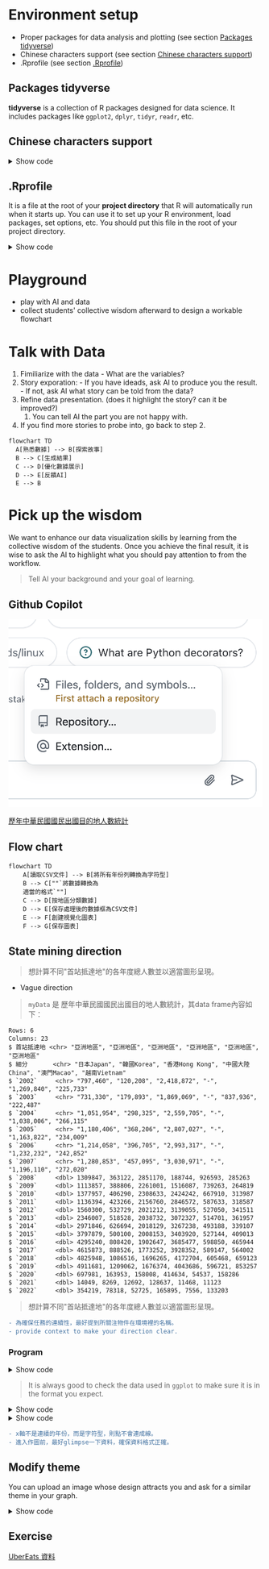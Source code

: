 # Environment setup

  - Proper packages for data analysis and plotting (see section [Packages tidyverse](#packages-tidyverse))
  - Chinese characters support (see section [Chinese characters support](#chinese-characters-support))  
  - .Rprofile (see section [.Rprofile](#.Rprofile))

## Packages tidyverse

**tidyverse** is a collection of R packages designed for data science. It includes packages like `ggplot2`, `dplyr`, `tidyr`, `readr`, etc. 

## Chinese characters support

<details>
<summary>Show code</summary>

```
if (!requireNamespace("showtext", quietly = TRUE)) {
  install.packages("showtext")
}
if (!requireNamespace("sysfonts", quietly = TRUE)) {
  install.packages("sysfonts")
}

library(showtext)
library(sysfonts)

sysfonts::font_add_google('Noto Sans TC')
showtext_auto()

theme_set(
  theme(
    text = element_text(family = "Noto Sans TC")
  ) + 
  theme_classic()
)
```
</details>

## .Rprofile

It is a file at the root of your **project directory** that R will automatically run when it starts up. You can use it to set up your R environment, load packages, set options, etc. You should put this file in the root of your project directory.

<details>
<summary>Show code</summary>

```r
# load proper packages
library(tidyverse)
library(showtext)
library(sysfonts)

sysfonts::font_add_google('Noto Sans TC')
showtext_auto()

theme_set(
  theme(
    text = element_text(family = "Noto Sans TC")
  ) + 
  theme_classic()
)
```
</details>

# Playground

  - play with AI and data
  - collect students' collective wisdom afterward to design a workable flowchart

# Talk with Data

  1. Fimiliarize with the data
    - What are the variables?  
  2. Story exporation:
    - If you have ideads, ask AI to produce you the result.
    - If not, ask AI what story can be told from the data? 
  3. Refine data presentation. (does it highlight the story? can it be improved?)
     1. You can tell AI the part you are not happy with.  
  4. If you find more stories to probe into, go back to step 2.
   
  ```mermaid
  flowchart TD
    A[熟悉數據] --> B[探索故事]
    B --> C[生成結果]
    C --> D[優化數據展示]
    D --> E[反饋AI]
    E --> B
  ```

# Pick up the wisdom

We want to enhance our data visualization skills by learning from the collective wisdom of the students. Once you achieve the final result, it is wise to ask the AI to highlight what you should pay attention to from the workflow. 

> Tell AI your background and your goal of learning. 

## Github Copilot

![](../img/2025-02-22-14-37-52.png)

[歷年中華民國國民出國目的地人數統計](https://data.gov.tw/dataset/7325)

## Flow chart

```mermaid
flowchart TD
    A[讀取CSV文件] --> B[將所有年份列轉換為字符型]
    B --> C[""`將數據轉換為
    適當的格式`""]
    C --> D[按地區分類數據]
    D --> E[保存處理後的數據框為CSV文件]
    E --> F[創建視覺化圖表]
    F --> G[保存圖表]
```


## State mining direction

> 想計算不同"首站抵達地"的各年度總人數並以適當圖形呈現。

  - Vague direction


> `myData` 是 歷年中華民國國民出國目的地人數統計，其data frame內容如下：
```
Rows: 6
Columns: 23
$ 首站抵達地 <chr> "亞洲地區", "亞洲地區", "亞洲地區", "亞洲地區", "亞洲地區", "亞洲地區"
$ 細分       <chr> "日本Japan", "韓國Korea", "香港Hong Kong", "中國大陸China", "澳門Macao", "越南Vietnam"
$ `2002`     <chr> "797,460", "120,208", "2,418,872", "-", "1,269,840", "225,733"
$ `2003`     <chr> "731,330", "179,893", "1,869,069", "-", "837,936", "222,487"
$ `2004`     <chr> "1,051,954", "298,325", "2,559,705", "-", "1,038,006", "266,115"
$ `2005`     <chr> "1,180,406", "368,206", "2,807,027", "-", "1,163,822", "234,009"
$ `2006`     <chr> "1,214,058", "396,705", "2,993,317", "-", "1,232,232", "242,852"
$ `2007`     <chr> "1,280,853", "457,095", "3,030,971", "-", "1,196,110", "272,020"
$ `2008`     <dbl> 1309847, 363122, 2851170, 188744, 926593, 285263
$ `2009`     <dbl> 1113857, 388806, 2261001, 1516087, 739263, 264819
$ `2010`     <dbl> 1377957, 406290, 2308633, 2424242, 667910, 313987
$ `2011`     <dbl> 1136394, 423266, 2156760, 2846572, 587633, 318587
$ `2012`     <dbl> 1560300, 532729, 2021212, 3139055, 527050, 341511
$ `2013`     <dbl> 2346007, 518528, 2038732, 3072327, 514701, 361957
$ `2014`     <dbl> 2971846, 626694, 2018129, 3267238, 493188, 339107
$ `2015`     <dbl> 3797879, 500100, 2008153, 3403920, 527144, 409013
$ `2016`     <dbl> 4295240, 808420, 1902647, 3685477, 598850, 465944
$ `2017`     <dbl> 4615873, 888526, 1773252, 3928352, 589147, 564002
$ `2018`     <dbl> 4825948, 1086516, 1696265, 4172704, 605468, 659123
$ `2019`     <dbl> 4911681, 1209062, 1676374, 4043686, 596721, 853257
$ `2020`     <dbl> 697981, 163953, 158008, 414634, 54537, 158286
$ `2021`     <dbl> 14049, 8269, 12692, 128637, 11468, 11123
$ `2022`     <dbl> 354219, 78318, 52725, 165895, 7556, 133203
```
> 想計算不同"首站抵達地"的各年度總人數並以適當圖形呈現。

```diff
- 為確保任務的連續性，最好提到所關注物件在環境裡的名稱。
- provide context to make your direction clear.
```

### Program

<details>
<summary>Show code</summary>

```{r}
library(tidyverse)

# 將數據中的所有年度列轉換為字符型，避免類型不一致的問題
myData_clean <- myData %>%
  mutate(across(starts_with("20"), as.character))  # 將所有以 "20" 開頭的列轉換為字符型

# 轉換為長格式
myData_long <- myData_clean %>%
  pivot_longer(cols = starts_with("20"),  # 轉長格式，選擇所有以20開頭的列
               names_to = "年度", 
               values_to = "人數") %>%
  mutate(人數 = str_replace_all(人數, ",", ""),  # 移除千位符
         人數 = as.numeric(ifelse(人數 == "-", NA, 人數)))  # 將 "-" 轉為 NA，並轉為 numeric

# 移除細分中出現 "合計" 的資料
myData_long_filtered <- myData_long %>%
  filter(!str_detect(細分, "合計"))  # 過濾掉包含 "合計" 的行

# 計算各年度對應的總人數
總人數_by_country <- myData_long_filtered %>%
  group_by(首站抵達地, 年度) %>%
  summarise(總人數 = sum(人數, na.rm = TRUE), .groups = 'drop')  # 計算總人數並移除分組

# 繪製圖形
ggplot(總人數_by_country, aes(x = 年度, y = 總人數, color = 首站抵達地)) +
  geom_line() +
  geom_point() +
  labs(title = "不同首站抵達地的年度總人數",
       x = "年度",
       y = "總人數") +
  theme_minimal() +
  theme(axis.text.x = element_text(angle = 45, hjust = 1))  # 調整 x 軸標籤角度
```
</details>

> It is always good to check the data used in `ggplot` to make sure it is in the format you expect.

<details>
<summary>Show code</summary>

```{r}
glimpse(總人數_by_country)
```
</details>

<details>
<summary>Show code</summary>

```{r}
# 確保年度是數值型
總人數_by_country$年度 <- as.numeric(總人數_by_country$年度)

ggplot(總人數_by_country, aes(x = 年度, y = 總人數, color = 首站抵達地)) +
  geom_line() +
  geom_point() +
  labs(title = "不同首站抵達地的年度總人數",
       x = "年度",
       y = "總人數") +
  theme_minimal() +
  theme(axis.text.x = element_text(angle = 45, hjust = 1))  # 調整 x 軸標籤角度
```
</details>

```diff
- x軸不是連續的年份，而是字符型，則點不會連成線。
- 進入作圖前，最好glimpse一下資料，確保資料格式正確。
```


## Modify theme

You can upload an image whose design attracts you and ask for a similar theme in your graph.

<details>
<summary>Show code</summary>

```{r}
g <- 
ggplot(總人數_by_country, aes(x = 年度, y = 總人數, color = 首站抵達地)) +
  geom_line() +
  geom_point() +
  labs(title = "不同首站抵達地的年度總人數",
       x = "年度",
       y = "總人數") +
  theme_minimal() +
  theme(axis.text.x = element_text(angle = 45, hjust = 1))  # 調整 x 軸標籤角度

g + new theme...
```
</details>


## Exercise

[UberEats 資料](https://docs.google.com/spreadsheets/d/1-jX-3EK_yspYDgPIy5vwnRKHntw9-dQIpFVhLc5JcXc/edit?gid=215920315#gid=215920315)
